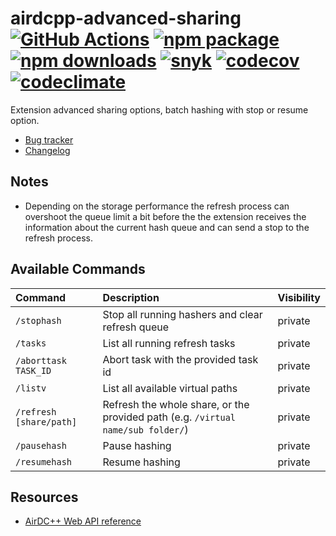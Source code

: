 # airdcpp-advanced-sharing [![GitHub Actions][build-badge]][build] [![npm package][npm-badge]][npm] [![npm downloads][npm-dl-badge]][npm] [![snyk][snyk-badge]][snyk] [![codecov][coverage-badge]][coverage] [![codeclimate][codeclimate-badge]][codeclimate]

Extension advanced sharing options, batch hashing with stop or resume option.

- [Bug tracker](https://github.com/peps1/airdcpp-advanced-sharing/issues)
- [Changelog](https://github.com/peps1/airdcpp-advanced-sharing/blob/master/CHANGELOG.md)

## Notes

* Depending on the storage performance the refresh process can overshoot the queue limit a bit before the the extension receives the information about the current hash queue and can send a stop to the refresh process.

## Available Commands

| Command | Description | Visibility |
| :---    | :---        | :---       |
| `/stophash` | Stop all running hashers and clear refresh queue | private |
| `/tasks` | List all running refresh tasks | private |
| `/aborttask TASK_ID` | Abort task with the provided task id | private |
| `/listv` | List all available virtual paths | private |
| `/refresh [share/path]` | Refresh the whole share, or the provided path (e.g. `/virtual name/sub folder/`) | private |
| `/pausehash` | Pause hashing | private |
| `/resumehash` | Resume hashing | private |


## Resources

- [AirDC++ Web API reference](https://airdcpp.docs.apiary.io/)

[build-badge]: https://github.com/peps1/airdcpp-advanced-sharing/workflows/build/badge.svg
[build]: https://github.com/peps1/airdcpp-advanced-sharing/actions

[npm-badge]: https://img.shields.io/npm/v/airdcpp-advanced-sharing.svg?style=flat-square
[npm]: https://www.npmjs.org/package/airdcpp-advanced-sharing
[npm-dl-badge]: https://img.shields.io/npm/dt/airdcpp-advanced-sharing?label=npm%20downloads&style=flat-square

[coverage-badge]: https://codecov.io/gh/peps1/airdcpp-advanced-sharing/branch/master/graph/badge.svg
[coverage]: https://codecov.io/gh/peps1/airdcpp-advanced-sharing

[codeclimate-badge]: https://api.codeclimate.com/v1/badges/240bcb67b18342047e78/maintainability
[codeclimate]: https://codeclimate.com/github/peps1/airdcpp-advanced-sharing/maintainability

[snyk-badge]: https://snyk.io/test/github/peps1/airdcpp-advanced-sharing/badge.svg
[snyk]: https://snyk.io/test/github/peps1/airdcpp-advanced-sharing
